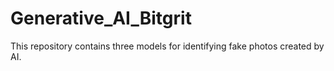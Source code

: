 # Generative_AI_Bitgrit
This repository contains three models for identifying fake photos created by AI.
